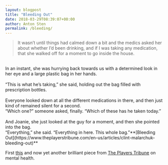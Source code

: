 ```yaml
---
layout: blogpost
title: "Bleeding Out"
date: 2018-03-29T08:39:07+00:00
author: Anton Sten
permalink: /bleeding/
---
```


>It wasn’t until things had calmed down a bit and the medics asked her about whether I’d been drinking, and if I was taking any medication, that she walked off for a moment to go inside the house.
<br />
In an instant, she was hurrying back towards us with a determined look in her eye and a large plastic bag in her hands.
<br /><br />
“This is what he’s taking,” she said, holding out the bag filled with prescription bottles.
<br /><br />
Everyone looked down at all the different medications in there, and then just kind of remained silent for a second.
<br />
“Which one?” someone asked, finally. “Which of these has he taken today.”
<br /><br />
And Joanie, she just looked at the guy for a moment, and then she pointed into the bag.
<br />
“Everything,” she said. “Everything in here. This whole bag.”**[Bleeding Out](https://www.theplayerstribune.com/en-us/articles/clint-malarchuk-bleeding-out)**

First [this](https://www.antonsten.com/everyoneisgoingthroughsomething/) and now yet another brilliant piece from [The Players Tribune](https://www.theplayerstribune.com/en-us/articles/clint-malarchuk-bleeding-out) on mental health.
